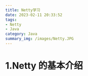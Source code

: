 ```yaml
---
title: Netty学习
date: 2023-02-11 20:33:52
tags: 
- Netty
- Java
category: Java
summary_img: /images/Netty.JPG
---
```


# 1.Netty 的基本介绍





















